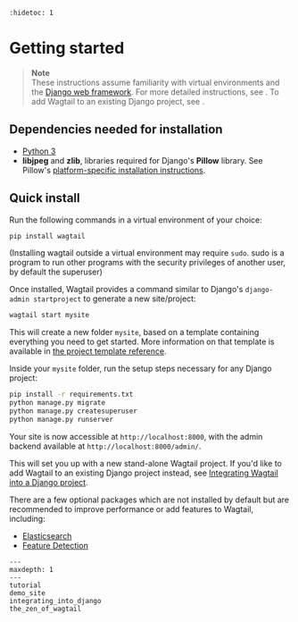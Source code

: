 ```{eval-rst}
:hidetoc: 1
```

# Getting started

> **Note**  
> These instructions assume familiarity with virtual environments and the [Django web framework](https://www.djangoproject.com/). 
> For more detailed instructions, see [](tutorial). 
> To add Wagtail to an existing Django project, see [](integrating_into_django).

## Dependencies needed for installation

-   [Python 3](https://www.python.org/downloads/)
-   **libjpeg** and **zlib**, libraries required for Django's **Pillow** library.
    See Pillow's [platform-specific installation instructions](https://pillow.readthedocs.io/en/stable/installation.html#external-libraries).

## Quick install

Run the following commands in a virtual environment of your choice:

```sh
pip install wagtail
```

(Installing wagtail outside a virtual environment may require `sudo`. sudo is a program to run other programs with the security privileges of another user, by default the superuser)

Once installed, Wagtail provides a command similar to Django's `django-admin startproject` to generate a new site/project:

```sh
wagtail start mysite
```

This will create a new folder `mysite`, based on a template containing everything you need to get started.
More information on that template is available in
[the project template reference](/reference/project_template).

Inside your `mysite` folder, run the setup steps necessary for any Django project:

```sh
pip install -r requirements.txt
python manage.py migrate
python manage.py createsuperuser
python manage.py runserver
```

Your site is now accessible at `http://localhost:8000`, with the admin backend available at `http://localhost:8000/admin/`.

This will set you up with a new stand-alone Wagtail project.
If you'd like to add Wagtail to an existing Django project instead, see [Integrating Wagtail into a Django project](/getting_started/integrating_into_django).

There are a few optional packages which are not installed by default but are recommended to improve performance or add features to Wagtail, including:

-   [Elasticsearch](/advanced_topics/performance)
-   [Feature Detection](image_feature_detection)

```{toctree}
---
maxdepth: 1
---
tutorial
demo_site
integrating_into_django
the_zen_of_wagtail
```
